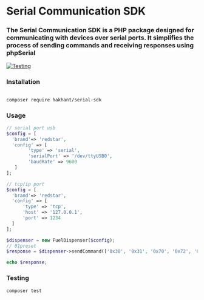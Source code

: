
# Serial Communication SDK

### The Serial Communication SDK is a PHP package designed for communicating with devices over serial ports. It simplifies the process of sending commands and receiving responses using phpSerial

[![Testing](https://github.com/hakhant21/serial-sdk/actions/workflows/dispenser.yml/badge.svg?branch=main&event=push)](https://github.com/hakhant21/serial-sdk/actions/workflows/dispenser.yml)

### Installation

```bash

composer require hakhant/serial-sdk

```

### Usage 

```php
// serial port usb
$config = [
  'brand'=> 'redstar',
  'config' => [
        'type' => 'serial', 
        'serialPort' => '/dev/ttyUSB0',
        'baudRate' => 9600
   ]
];

// tcp/ip port
$config = [
  'brand'=> 'redstar',
  'config' => [
      'type' => 'tcp',
      'host' => '127.0.0.1',
      'port' => 1234
  ]
];

$dispenser = new FuelDispenser($config);
// 01preset
$response = $dispenser->sendCommand(['0x30', '0x31', '0x70', '0x72', '0x65', '0x73', '0x65', '0x74']); 

echo $response;
```

### Testing

```bash
composer test

```
